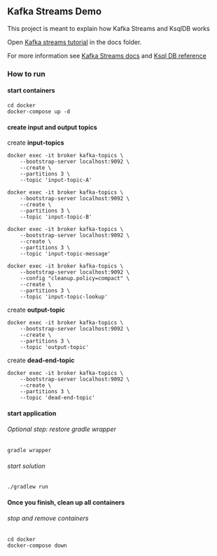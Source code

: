 ## Kafka Streams Demo

This project is meant to explain how Kafka Streams and KsqlDB works

Open [Kafka streams tutorial] in the docs folder.

For more information see [Kafka Streams docs] and [Ksql DB reference] 


### How to run

#### start containers

```shell
cd docker
docker-compose up -d
```

#### create input and output topics
create **input-topics**
```shell
docker exec -it broker kafka-topics \
    --bootstrap-server localhost:9092 \
    --create \
    --partitions 3 \
    --topic 'input-topic-A'
```
```shell
docker exec -it broker kafka-topics \
    --bootstrap-server localhost:9092 \
    --create \
    --partitions 3 \
    --topic 'input-topic-B'
```

```shell
docker exec -it broker kafka-topics \
    --bootstrap-server localhost:9092 \
    --create \
    --partitions 3 \
    --topic 'input-topic-message'
```


```shell
docker exec -it broker kafka-topics \
    --bootstrap-server localhost:9092 \
    --config "cleanup.policy=compact" \
    --create \
    --partitions 3 \
    --topic 'input-topic-lookup'
```



create **output-topic**
```shell
docker exec -it broker kafka-topics \
    --bootstrap-server localhost:9092 \
    --create \
    --partitions 3 \
    --topic 'output-topic'
```

create **dead-end-topic**
```shell
docker exec -it broker kafka-topics \
    --bootstrap-server localhost:9092 \
    --create \
    --partitions 3 \
    --topic 'dead-end-topic'
```
#### start application
###### Optional step: restore gradle wrapper
```shell
gradle wrapper
```
###### start solution
```shell
./gradlew run
```
#### Once you finish, clean up all containers 

###### stop and remove containers
```shell
cd docker
docker-compose down
```

[Kafka Streams docs]: https://kafka.apache.org/34/documentation/streams/
[Ksql DB reference]: https://docs.ksqldb.io/en/latest/reference/
[Kafka streams tutorial]: ./docs/kafka_streams_tutorial.md
